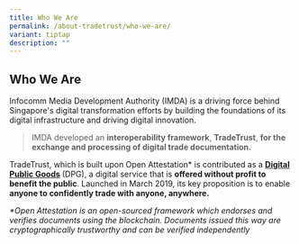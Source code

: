 ```yaml
---
title: Who We Are
permalink: /about-tradetrust/who-we-are/
variant: tiptap
description: ""
---
```

<h2>Who We Are</h2><p>Infocomm Media Development Authority (IMDA) is a driving force behind Singapore's digital transformation efforts by building the foundations of its digital infrastructure and driving digital innovation.</p><blockquote><p>IMDA developed an <strong>interoperability framework</strong>, <strong>TradeTrust</strong>, <strong>for the exchange and processing of digital trade documentation.</strong></p></blockquote><p>TradeTrust, which is built upon Open Attestation* is contributed as a <strong><a href="https://digitalpublicgoods.net/digital-public-goods/" rel="noopener noreferrer nofollow" target="_blank">Digital Public Goods</a> </strong>(DPG), a digital service that is <strong>offered without profit to benefit the public</strong>. Launched in March 2019, its key proposition is to enable <strong>anyone to confidently trade with anyone, anywhere.</strong></p><p></p><p></p><p><em>*Open Attestation is an open-sourced framework which endorses and verifies documents using the blockchain. Documents issued this way are cryptographically trustworthy and can be verified independently</em></p>